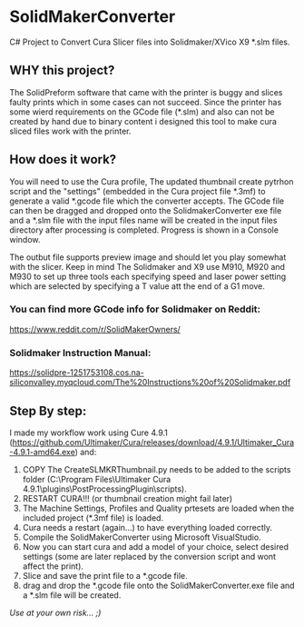# SolidMakerConverter
C# Project to Convert Cura Slicer files into Solidmaker/XVico X9 *.slm files.

## WHY this project?
The SolidPreform software that came with the printer is buggy and slices faulty prints which in some cases can not succeed. Since the printer has some wierd requirements on the GCode file (*.slm) and also can not be created by hand due to binary content i designed this tool to make cura sliced files work with the printer.

## How does it work?
You will need to use the Cura profile, The updated thumbnail create pytrhon script and the "settings" (embedded in the Cura project file *.3mf) to generate a valid *.gcode file which the converter accepts. The GCode file can then be dragged and dropped onto the SolidmakerConverter exe file and a *.slm file with the input files name will be created in the input files directory after processing is completed. Progress is shown in a Console window.

The outbut file supports preview image and should let you play somewhat with the slicer. Keep in mind The Solidmaker and X9 use M910, M920 and M930 to set up three tools each specifying speed and laser power setting which are selected by specifying a T value att the end of a G1 move.

### You can find more GCode info for Solidmaker on Reddit: 
https://www.reddit.com/r/SolidMakerOwners/

### Solidmaker Instruction Manual:
https://solidpre-1251753108.cos.na-siliconvalley.myqcloud.com/The%20Instructions%20of%20Solidmaker.pdf

## Step By step:
I made my workflow work using Cure 4.9.1 (https://github.com/Ultimaker/Cura/releases/download/4.9.1/Ultimaker_Cura-4.9.1-amd64.exe)
and:
1) COPY The CreateSLMKRThumbnail.py needs to be added to the scripts folder (C:\Program Files\Ultimaker Cura 4.9.1\plugins\PostProcessingPlugin\scripts).
2) RESTART CURA!!! (or thumbnail creation might fail later)
3) The Machine Settings, Profiles and Quality prtesets are loaded when the included project (*.3mf file) is loaded.
4) Cura needs a restart (again...) to have everything loaded correctly.
5) Compile the SolidMakerConverter using Microsoft VisualStudio.
6) Now you can start cura and add a model of your choice, select desired settings (some are later replaced by the conversion script and wont affect the print).
7) Slice and save the print file to a *.gcode file.
8) drag and drop the *.gcode file onto the SolidMakerConverter.exe file and a *.slm file will be created.



_Use at your own risk... ;)_


